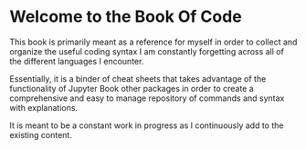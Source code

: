Welcome to the Book Of Code
============================

This book is primarily meant as a reference for myself in order to collect and
organize the useful coding syntax I am constantly forgetting across all
of the different languages I encounter.

Essentially, it is a binder of cheat sheets that takes advantage of the
functionality of Jupyter Book other packages in order to create a comprehensive
and easy to manage repository of commands and syntax with explanations.

It is meant to be a constant work in progress as I continuously add to the
existing content.
